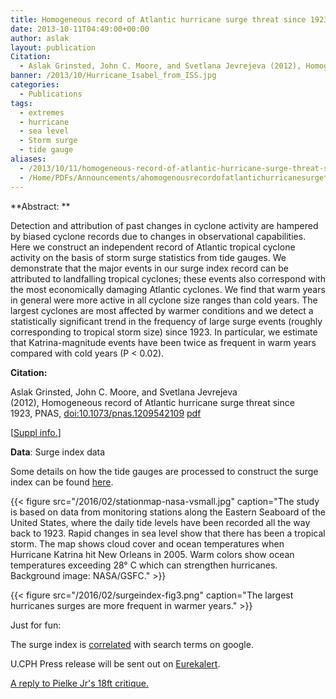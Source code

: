 ```yaml
---
title: Homogeneous record of Atlantic hurricane surge threat since 1923
date: 2013-10-11T04:49:00+00:00
author: aslak
layout: publication
Citation:
  - Aslak Grinsted, John C. Moore, and Svetlana Jevrejeva (2012), Homogeneous record of Atlantic hurricane surge threat since 1923, PNAS, doi:10.1073/pnas.1209542109
banner: /2013/10/Hurricane_Isabel_from_ISS.jpg
categories:
  - Publications
tags:
  - extremes
  - hurricane
  - sea level
  - Storm surge
  - tide gauge
aliases:
  - /2013/10/11/homogeneous-record-of-atlantic-hurricane-surge-threat-since-1923/
  - /Home/PDFs/Announcements/ahomogenousrecordofatlantichurricanesurgethreatsince1923
---
```

**Abstract: **
  
Detection and attribution of past changes in cyclone activity are hampered by biased cyclone records due to changes in observational capabilities. Here we construct an independent record of Atlantic tropical cyclone activity on the basis of storm surge statistics from tide gauges. We demonstrate that the major events in our surge index record can be attributed to landfalling tropical cyclones; these events also correspond with the most economically damaging Atlantic cyclones. We find that warm years in general were more active in all cyclone size ranges than cold years. The largest cyclones are most affected by warmer conditions and we detect a statistically significant trend in the frequency of large surge events (roughly corresponding to tropical storm size) since 1923. In particular, we estimate that Katrina-magnitude events have been twice as frequent in warm years compared with cold years (P < 0.02).

**Citation:**
  
Aslak Grinsted, John C. Moore, and Svetlana Jevrejeva (2012), Homogeneous record of Atlantic hurricane surge threat since 1923, PNAS, [doi:10.1073/pnas.1209542109](http://dx.doi.org/10.1073/pnas.1209542109) [pdf](https://debris.glaciology.net/2016/02/24/homogeneous-record-of-atlantic-hurricane-surge-threat-since-1923/grinsted-pnas12-record-of-atlantic-hurricane-surge-threat/)
  
[[Suppl info.](http://www.pnas.org/lookup/suppl/doi:10.1073/pnas.1209542109/-/DCSupplemental)]

**Data**: Surge index data

Some details on how the tide gauges are processed to construct the surge index can be found [here](/Home/Miscellaneous-Debris/hurricanesurgesintidegauges).

 

  {{< figure src="/2016/02/stationmap-nasa-vsmall.jpg" caption="The study is based on data from monitoring stations along the Eastern Seaboard of the United States, where the daily tide levels have been recorded all the way back to 1923. Rapid changes in sea level show that there has been a tropical storm. The map shows cloud cover and ocean temperatures when Hurricane Katrina hit New Orleans in 2005. Warm colors show ocean temperatures exceeding 28° C which can strengthen hurricanes. Background image: NASA/GSFC." >}}

  {{< figure src="/2016/02/surgeindex-fig3.png" caption="The largest hurricanes surges are more frequent in warmer years." >}}


Just for fun:
  
The surge index is [correlated](http://www.google.com/trends/correlate/search?e=id%3A0ZVIfAbshDQ&t=weekly&p=us) with search terms on google.

U.CPH Press release will be sent out on [Eurekalert](http://www.eurekalert.org/pub_releases/2012-10/uoc-tca101012.php).

[A reply to Pielke Jr's 18ft critique.](/Home/Miscellaneous-Debris/areplytopielkejrs)
